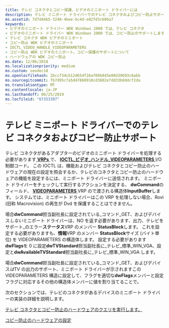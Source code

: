 ```yaml
---
title: テレビ コネクタとコピー保護、ビデオのミニポート ドライバーには
description: テレビ ミニポート ドライバーでのテレビ コネクタおよびコピー防止サポート
ms.assetid: 7d7d44b5-3248-4bee-bc4d-e02fd3c606a7
keywords:
- ビデオのミニポート ドライバー WDK Windows 2000 では、テレビ コネクタ
- ビデオのミニポート ドライバー WDK Windows 2000 では、コピー防止のサポートします。
- テレビ コネクタ WDK ビデオのミニポート
- コピー防止 WDK ビデオのミニポート
- IOCTL_VIDEO_HANDLE_VIDEOPARAMETERS
- コピー防止 WDK ビデオのミニポート、コピー保護のサポートについて
- ハードウェアの WDK コピー防止
ms.date: 12/06/2018
ms.localizationpriority: medium
ms.custom: seodec18
ms.openlocfilehash: 2bccf34cb12d65df26af09b845e80d39693c6abb
ms.sourcegitcommit: fb7d95c7a5d47860918cd3602efdd33b69dcf2da
ms.translationtype: MT
ms.contentlocale: ja-JP
ms.lasthandoff: 06/25/2019
ms.locfileid: "67353397"
---
```

# <a name="tv-connector-and-copy-protection-support-in-video-miniport-drivers"></a>テレビ ミニポート ドライバーでのテレビ コネクタおよびコピー防止サポート

テレビ コネクタがあるアダプターのビデオのミニポート ドライバーを処理する必要があります[ **VRPs** ](https://docs.microsoft.com/windows-hardware/drivers/ddi/content/video/ns-video-_video_request_packet)で、 [ **IOCTL\_ビデオ\_ハンドル\_VIDEOPARAMETERS** ](https://docs.microsoft.com/windows-hardware/drivers/ddi/content/ntddvdeo/ni-ntddvdeo-ioctl_video_handle_videoparameters) I/O 制御コード。 この IOCTL は、機能およびテレビ コネクタとコピー防止のハードウェアの現在の設定を照会するか、テレビのコネクタとコピー防止のハードウェアの機能を設定するには、ミニポート ドライバーに送信されます。 ミニポート ドライバーをチェックして実行するアクションを決定する、 **dwCommand**のフィールド、 [ **VIDEOPARAMETERS** ](https://docs.microsoft.com/windows/desktop/api/tvout/ns-tvout-_videoparameters) VRP ので渡される構造体**InputBuffer**します。 システムでは、ミニポート ドライバーはこの VRP を処理しない場合、Rovi (旧称 Macrovision) の再生が Dvd を保護することはできません。

場合**dwCommand**担当副社長に設定されている\_コマンド\_GET、およびデバイス*しない*ミニポート ドライバーは、NO を返す必要があります、出力、テレビをサポート\_のエラー**ステータス**VRP のメンバー **StatusBlock**します。 これを設定する必要がありますも、**情報**VRP のメンバー **StatusBlock**サイズ (バイト単位) を VIDEOPARAMETERS の構造体します。 設定する必要があります**dwFlags**を 0 に設定**dwTVStandard**担当副社長に\_テレビ\_標準\_WIN\_VGA、設定と**dwAvailableTVStandard**担当副社長に\_テレビ\_標準\_WIN\_VGA します。

場合**dwCommand**担当副社長に設定されている\_コマンド\_GET、およびデバイス*は*TV の出力のサポート、ミニポート ドライバーが示されますこの VIDEOPARAMETERS 構造に設定して、フラグを適切な**dwFlags**メンバーと設定フラグに対応するその他の構造体メンバーに値を割り当てることで。

次のセクションでは、テレビのコネクタがあるデバイスのミニポート ドライバーの実装の詳細を説明します。

[テレビ コネクタとコピー防止のハードウェアのクエリを実行します。](querying-tv-connector-and-copy-protection-hardware.md)

[コピー防止のハードウェアの設定](setting-copy-protection-hardware.md)

 

 





